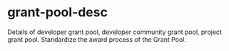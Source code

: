 # grant-pool-desc
Details of developer grant pool, developer community grant pool, project grant pool. Standardize the award process of the Grant Pool.
